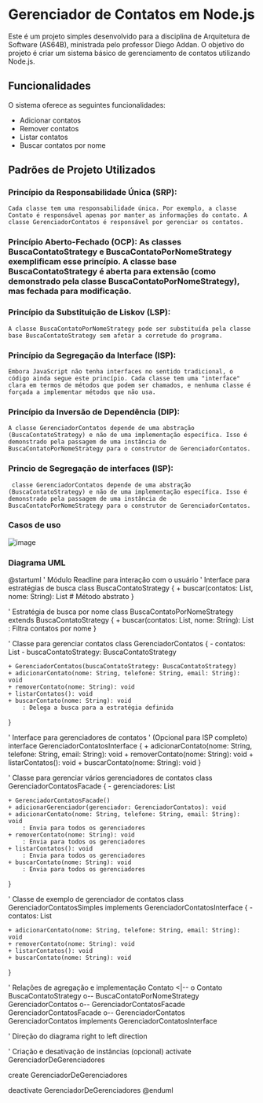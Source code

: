 # Gerenciador de Contatos em Node.js

Este é um projeto simples desenvolvido para a disciplina de Arquitetura de Software (AS64B), ministrada pelo professor Diego Addan. O objetivo do projeto é criar um sistema básico de gerenciamento de contatos utilizando Node.js.

## Funcionalidades

O sistema oferece as seguintes funcionalidades:

- Adicionar contatos
- Remover contatos
- Listar contatos
- Buscar contatos por nome

## Padrões de Projeto Utilizados

### Princípio da Responsabilidade Única (SRP): 
    Cada classe tem uma responsabilidade única. Por exemplo, a classe Contato é responsável apenas por manter as informações do contato. A classe GerenciadorContatos é responsável por gerenciar os contatos.

### Princípio Aberto-Fechado (OCP): As classes BuscaContatoStrategy e BuscaContatoPorNomeStrategy exemplificam esse princípio. A classe base BuscaContatoStrategy é aberta para extensão (como demonstrado pela classe BuscaContatoPorNomeStrategy), mas fechada para modificação.

### Princípio da Substituição de Liskov (LSP): 
    A classe BuscaContatoPorNomeStrategy pode ser substituída pela classe base BuscaContatoStrategy sem afetar a corretude do programa.

### Princípio da Segregação da Interface (ISP): 
    Embora JavaScript não tenha interfaces no sentido tradicional, o código ainda segue este princípio. Cada classe tem uma "interface" clara em termos de métodos que podem ser chamados, e nenhuma classe é forçada a implementar métodos que não usa.

### Princípio da Inversão de Dependência (DIP): 
    A classe GerenciadorContatos depende de uma abstração (BuscaContatoStrategy) e não de uma implementação específica. Isso é demonstrado pela passagem de uma instância de BuscaContatoPorNomeStrategy para o construtor de GerenciadorContatos.

### Princio de Segregação de interfaces (ISP):
     classe GerenciadorContatos depende de uma abstração (BuscaContatoStrategy) e não de uma implementação específica. Isso é demonstrado pela passagem de uma instância de BuscaContatoPorNomeStrategy para o construtor de GerenciadorContatos.

### Casos de uso

![image](https://github.com/zVihugo/armazendo/assets/118476125/8811b381-6034-4887-b9d6-bfa65798e37c)

### Diagrama UML

@startuml
' Módulo Readline para interação com o usuário
' Interface para estratégias de busca
class BuscaContatoStrategy {
    + buscar(contatos: List<Contato>, nome: String): List<Contato> # Método abstrato
}

' Estratégia de busca por nome
class BuscaContatoPorNomeStrategy extends BuscaContatoStrategy {
    + buscar(contatos: List<Contato>, nome: String): List<Contato>
        : Filtra contatos por nome
}

' Classe para gerenciar contatos
class GerenciadorContatos {
    - contatos: List<Contato>
    - buscaContatoStrategy: BuscaContatoStrategy

    + GerenciadorContatos(buscaContatoStrategy: BuscaContatoStrategy)
    + adicionarContato(nome: String, telefone: String, email: String): void
    + removerContato(nome: String): void
    + listarContatos(): void
    + buscarContato(nome: String): void
        : Delega a busca para a estratégia definida
}

' Interface para gerenciadores de contatos
' (Opcional para ISP completo)
interface GerenciadorContatosInterface {
    + adicionarContato(nome: String, telefone: String, email: String): void
    + removerContato(nome: String): void
    + listarContatos(): void
    + buscarContato(nome: String): void
}

' Classe para gerenciar vários gerenciadores de contatos
class GerenciadorContatosFacade {
    - gerenciadores: List<GerenciadorContatos>

    + GerenciadorContatosFacade()
    + adicionarGerenciador(gerenciador: GerenciadorContatos): void
    + adicionarContato(nome: String, telefone: String, email: String): void
        : Envia para todos os gerenciadores
    + removerContato(nome: String): void
        : Envia para todos os gerenciadores
    + listarContatos(): void
        : Envia para todos os gerenciadores
    + buscarContato(nome: String): void
        : Envia para todos os gerenciadores
}

' Classe de exemplo de gerenciador de contatos
class GerenciadorContatosSimples implements GerenciadorContatosInterface {
    - contatos: List<Contato>

    + adicionarContato(nome: String, telefone: String, email: String): void
    + removerContato(nome: String): void
    + listarContatos(): void
    + buscarContato(nome: String): void
}

' Relações de agregação e implementação
Contato <|-- o Contato
BuscaContatoStrategy o-- BuscaContatoPorNomeStrategy
GerenciadorContatos o-- GerenciadorContatosFacade
GerenciadorContatosFacade o-- GerenciadorContatos
GerenciadorContatos implements GerenciadorContatosInterface

' Direção do diagrama
right to left direction

' Criação e desativação de instâncias (opcional)
activate GerenciadorDeGerenciadores

create GerenciadorDeGerenciadores

deactivate GerenciadorDeGerenciadores
@enduml
